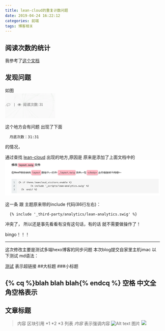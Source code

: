```yaml
---
title: lean-cloud的重复计数问题
date: 2019-04-24 16:22:12
categories: 前端
tags: 博客相关
---
```


## 阅读次数的统计
我参考了[这个文档](https://notes.doublemine.me/2015-10-21-%E4%B8%BANexT%E4%B8%BB%E9%A2%98%E6%B7%BB%E5%8A%A0%E6%96%87%E7%AB%A0%E9%98%85%E8%AF%BB%E9%87%8F%E7%BB%9F%E8%AE%A1%E5%8A%9F%E8%83%BD.html#%E9%85%8D%E7%BD%AELeanCloud)


## 发现问题

如图  
![](关于hexo-Next主题leancloud的计数问题/img_31609.png)

这个地方会有问题 出现了下面
```code
  月底次数：31:31
```
的情况，

通过查找 [lean-cloud]() 出现的地方,原因是
原来是添加了上面文档中的
![](关于hexo-Next主题leancloud的计数问题/img_31618.png)

这一条 跟 主题原来带的include 代码(86行左右)：
```code
  {% include '_third-party/analytics/lean-analytics.swig' %}
```
冲突了，
所以还是事先看看有没有这句话，有的话 就不需要做操作了！

bingo！！！

---
这次修改主要是测试多端hexo博客的同步问题 
本次blog提交自家里主机imac
以下测试 md语法：

[测试](http://www.baidu.com)  表示超链接
##大标题
###小标题
<!-- more -->
<!-- 标签别名 -->
{% cq %}blah blah blah{% endcq %}
空格  中文全角空格表示
---
文章标题
---
>内容     区块引用
*1
*2
*3
列表
*内容*     表示强调内容
![Alt text](/path/to/img.jpg)  图片
![](/upload_image/20161012/1.png)

